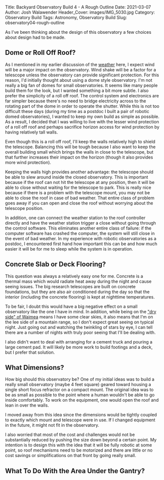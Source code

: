 Title: Backyard Observatory Build 4 - A Rough Outline
Date: 2021-03-07
Author: Josh Walawender
Header_Cover: images/IMG_5030.jpg
Category: Observatory Build
Tags: Astronomy, Observatory Build
Slug: observatory04-rough-outline

As I've been thinking about the design of this observatory a few choices about design had to be made.

## Dome or Roll Off Roof?

As I mentioned in my earlier discussion of the [weather](observatory02-weather) here, I expect wind will be a major impact on the observatory.  Wind shake will be a factor for a telescope unless the observatory can provide significant protection.  For this reason, I'd initially thought about using a dome style observatory.  I'm not really a big fan of domes for small observatories.  It seems like many people build them for the look, but I wanted something a bit more subtle.  I also prefer the simplicity of a roll off roof.  The control system and electronics are far simpler because there's no need to bridge electricity across to the rotating part of the dome in order to operate the shutter.  While this is not too difficult these days (during my time as a postdoc I built a pair of robotic domed observatories), I wanted to keep my own build as simple as possible.  As a result, I decided that I was willing to live with the lesser wind protection of a roll off roof and perhaps sacrifice horizon access for wind protection by having relatively tall walls.

Even though this is a roll off roof, I'll keep the walls relatively high to shield the telescope.  Balancing this will be tough because I also want to keep the overall building small which brings the walls in close to the telescope, but that further increases their impact on the horizon (though it also provides more wind protection).

Keeping the walls high provides another advantage: the telescope should be able to slew around inside the closed observatory.  This is important because if the roof can not hit the telescope at any position, then it will be able to close without waiting for the telescope to park.  This is really nice because if there is a problem with the telescope mount, you may not be able to close the roof in case of bad weather.  That entire class of problem goes away if you can open and close the roof without worrying about the telescope position.

In addition, one can connect the weather station to the roof controller directly and have the weather station trigger a close without going through the control software.  This eliminates another entire class of failure:  if the computer software has crashed the computer, the system will still close in the event of bad weather.  In my experience with robotic observatories as a postdoc, I encountered first hand how important this can be and how much easier it will be for me to sleep while the system is in operation.

## Concrete Slab or Deck Flooring?

This question was always a relatively easy one for me.  Concrete is a thermal mass which would radiate heat away during the night and cause seeing issues.  The big research telescopes are built on concrete foundations, but they are also air conditioned during the day so that the interior (including the concrete flooring) is kept at nighttime temperatures.

To be fair, I doubt this would have a big negative effect on a small observatory like the one I have in mind.  In addition, while being on the ["dry side" of Waimea](observatory02-weather) means I have some clear skies, it also means that I'm on the lee side of a mountain range, so I don't expect great seeing on typical night.  Just going out and watching the twinkling of stars by eye, I can tell there are a number of nights with truly poor seeing that I'll be dealing with.

I also didn't want to deal with arranging for a cement truck and pouring a large cement pad.  It will likely be more work to build footings and a deck, but I prefer that solution.

## What Dimensions?

How big should this observatory be?  One of my initial ideas was to build a really small observatory (maybe 4 feet square) geared toward housing a single short focus refractor on a compact mount.  The original idea was to be as small as possible to the point where a human wouldn't be able to go inside comfortably.  To work on the equipment, one would open the roof and lean in over the walls.

I moved away from this idea since the dimensions would be tightly coupled to exactly which mount and telescope were in use.  If I changed equipment in the future, it might not fit in the observatory.

I also worried that most of the cost and challenges would not be substantially reduced by pushing the size down beyond a certain point.  My intention is to design this with the idea that it will be fully robotic at some point, so roof mechanisms need to be motorized and there are little or no cost savings or simplifications on that front by going really small.

## What To Do With the Area Under the Gantry?


